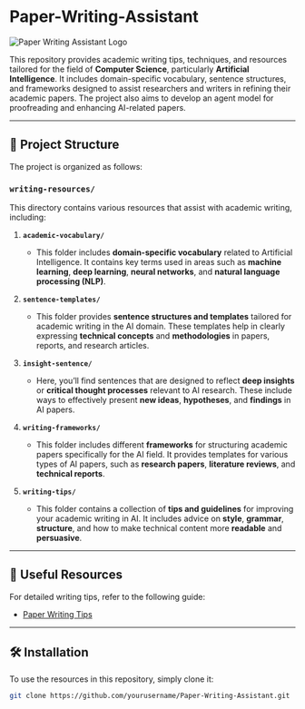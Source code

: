 # Paper-Writing-Assistant
![Paper Writing Assistant Logo](https://img.shields.io/badge/Paper%20Writing%20Assistant-Project-blue.svg)

This repository provides academic writing tips, techniques, and resources tailored for the field of **Computer Science**, particularly **Artificial Intelligence**. It includes domain-specific vocabulary, sentence structures, and frameworks designed to assist researchers and writers in refining their academic papers. The project also aims to develop an agent model for proofreading and enhancing AI-related papers.

---

## 🚀 Project Structure

The project is organized as follows:

### `writing-resources/`  
This directory contains various resources that assist with academic writing, including:

1. **`academic-vocabulary/`**  
   - This folder includes **domain-specific vocabulary** related to Artificial Intelligence. It contains key terms used in areas such as **machine learning**, **deep learning**, **neural networks**, and **natural language processing (NLP)**.

2. **`sentence-templates/`**  
   - This folder provides **sentence structures and templates** tailored for academic writing in the AI domain. These templates help in clearly expressing **technical concepts** and **methodologies** in papers, reports, and research articles.

3. **`insight-sentence/`**  
   - Here, you’ll find sentences that are designed to reflect **deep insights** or **critical thought processes** relevant to AI research. These include ways to effectively present **new ideas**, **hypotheses**, and **findings** in AI papers.

4. **`writing-frameworks/`**  
   - This folder includes different **frameworks** for structuring academic papers specifically for the AI field. It provides templates for various types of AI papers, such as **research papers**, **literature reviews**, and **technical reports**.

5. **`writing-tips/`**  
   - This folder contains a collection of **tips and guidelines** for improving your academic writing in AI. It includes advice on **style**, **grammar**, **structure**, and how to make technical content more **readable** and **persuasive**.

---

## 📘 Useful Resources

For detailed writing tips, refer to the following guide:

- [Paper Writing Tips](writing-resources\writing-tips\paper-writing-tips.md)  

---

## 🛠️ Installation

To use the resources in this repository, simply clone it:

```bash
git clone https://github.com/yourusername/Paper-Writing-Assistant.git
